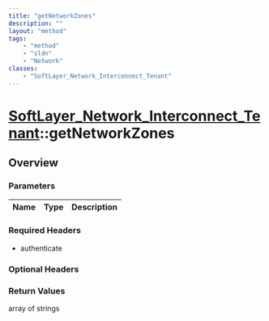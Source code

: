```yaml
---
title: "getNetworkZones"
description: ""
layout: "method"
tags:
    - "method"
    - "sldn"
    - "Network"
classes:
    - "SoftLayer_Network_Interconnect_Tenant"
---
```

# [SoftLayer_Network_Interconnect_Tenant](/reference/services/SoftLayer_Network_Interconnect_Tenant)::getNetworkZones




## Overview 


### Parameters 
|Name | Type | Description |
| --- | --- | --- |


### Required Headers
* authenticate

### Optional Headers

### Return Values
array of strings

